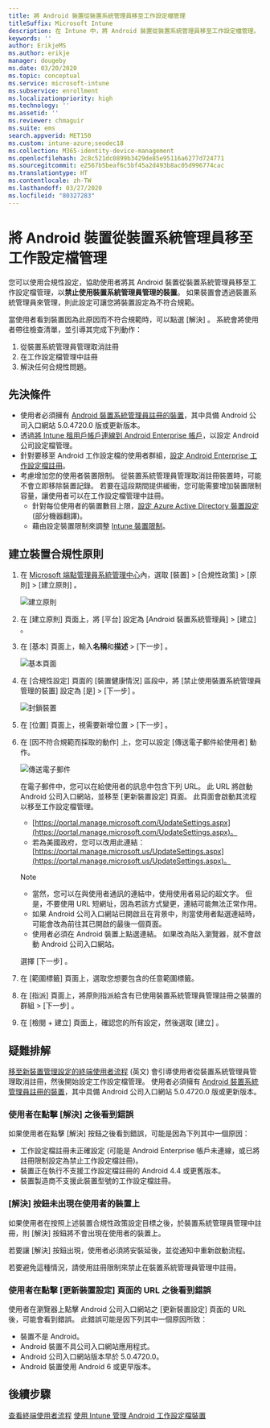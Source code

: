 ```yaml
---
title: 將 Android 裝置從裝置系統管理員移至工作設定檔管理
titleSuffix: Microsoft Intune
description: 在 Intune 中，將 Android 裝置從裝置系統管理員移至工作設定檔管理。
keywords: ''
author: ErikjeMS
ms.author: erikje
manager: dougeby
ms.date: 03/20/2020
ms.topic: conceptual
ms.service: microsoft-intune
ms.subservice: enrollment
ms.localizationpriority: high
ms.technology: ''
ms.assetid: ''
ms.reviewer: chmaguir
ms.suite: ems
search.appverid: MET150
ms.custom: intune-azure;seodec18
ms.collection: M365-identity-device-management
ms.openlocfilehash: 2c8c521dc0899b3429de85e95116a6277d724771
ms.sourcegitcommit: e2567b5beaf6c5bf45a2d493b8ac05d996774cac
ms.translationtype: HT
ms.contentlocale: zh-TW
ms.lasthandoff: 03/27/2020
ms.locfileid: "80327283"
---
```

# <a name="move-android-devices-from-device-administrator-to-work-profile-management"></a>將 Android 裝置從裝置系統管理員移至工作設定檔管理

您可以使用合規性設定，協助使用者將其 Android 裝置從裝置系統管理員移至工作設定檔管理，以**禁止使用裝置系統管理員管理的裝置**。 如果裝置會透過裝置系統管理員來管理，則此設定可讓您將裝置設定為不符合規範。 

當使用者看到裝置因為此原因而不符合規範時，可以點選 [解決]  。 系統會將使用者帶往檢查清單，並引導其完成下列動作：
1. 從裝置系統管理員管理取消註冊
2. 在工作設定檔管理中註冊
3. 解決任何合規性問題。 

## <a name="prerequisites"></a>先決條件

- 使用者必須擁有 [Android 裝置系統管理員註冊的裝置](android-enroll-device-administrator.md)，其中具備 Android 公司入口網站 5.0.4720.0 版或更新版本。
- 透過[將 Intune 租用戶帳戶連線到 Android Enterprise 帳戶](connect-intune-android-enterprise.md)，以設定 Android 公司設定檔管理。
- 針對要移至 Android 工作設定檔的使用者群組，[設定 Android Enterprise 工作設定檔註冊](android-work-profile-enroll.md)。
- 考慮增加您的使用者裝置限制。 從裝置系統管理員管理取消註冊裝置時，可能不會立即移除裝置記錄。 若要在這段期間提供緩衝，您可能需要增加裝置限制容量，讓使用者可以在工作設定檔管理中註冊。
  - 針對每位使用者的裝置數目上限，[設定 Azure Active Directory 裝置設定](https://docs.microsoft.com/azure/active-directory/devices/device-management-azure-portal#configure-device-settings) \(部分機器翻譯\)。
  - 藉由設定裝置限制來調整 [Intune 裝置限制](enrollment-restrictions-set.md#create-a-device-limit-restriction)。 

## <a name="create-device-compliance-policy"></a>建立裝置合規性原則

1. 在 [Microsoft 端點管理員系統管理中心](https://go.microsoft.com/fwlink/?linkid=2109431)內，選取 [裝置]   > [合規性政策]   > [原則]   > [建立原則]  。

    ![建立原則](./media/android-move-device-admin-work-profile/create-policy.png)

2. 在 [建立原則]  頁面上，將 [平台]  設定為 [Android 裝置系統管理員]   > [建立]  。
3. 在 [基本]  頁面上，輸入**名稱**和**描述** > [下一步]  。

    ![基本頁面](./media/android-move-device-admin-work-profile/basics.png)
    
4. 在 [合規性設定]  頁面的 [裝置健康情況]  區段中，將 [禁止使用裝置系統管理員管理的裝置]  設定為 [是]   > [下一步]  。

    ![封鎖裝置](./media/android-move-device-admin-work-profile/block-devices.png)

5. 在 [位置]  頁面上，視需要新增位置 > [下一步]  。
6. 在 [因不符合規範而採取的動作]  上，您可以設定 [傳送電子郵件給使用者]  動作。

    ![傳送電子郵件](./media/android-move-device-admin-work-profile/send-email.png)


    在電子郵件中，您可以在給使用者的訊息中包含下列 URL。 此 URL 將啟動 Android 公司入口網站，並移至 [更新裝置設定]  頁面。 此頁面會啟動其流程以移至工作設定檔管理。
    - [https://portal.manage.microsoft.com/UpdateSettings.aspx](https://portal.manage.microsoft.com/UpdateSettings.aspx)。
    - 若為美國政府，您可以改用此連結：[https://portal.manage.microsoft.us/UpdateSettings.aspx](https://portal.manage.microsoft.us/UpdateSettings.aspx)。
  
    > [!NOTE]
    > - 當然，您可以在與使用者通訊的連結中，使用使用者易記的超文字。 但是，不要使用 URL 短網址，因為若該方式變更，連結可能無法正常作用。
    > - 如果 Android 公司入口網站已開啟且在背景中，則當使用者點選連結時，可能會改為前往其已開啟的最後一個頁面。
    > - 使用者必須在 Android 裝置上點選連結。 如果改為貼入瀏覽器，就不會啟動 Android 公司入口網站。 

    選擇 [下一步]  。

7. 在 [範圍標籤]  頁面上，選取您想要包含的任意範圍標籤。
8. 在 [指派]  頁面上，將原則指派給含有已使用裝置系統管理員管理註冊之裝置的群組 > [下一步]  。
9. 在 [檢閱 + 建立]  頁面上，確認您的所有設定，然後選取 [建立]  。

## <a name="troubleshooting"></a>疑難排解

[移至新裝置管理設定的終端使用者流程](../user-help/move-to-new-device-management-setup.md) \(英文\) 會引導使用者從裝置系統管理員管理取消註冊，然後開始設定工作設定檔管理。 使用者必須擁有 [Android 裝置系統管理員註冊的裝置](android-enroll-device-administrator.md)，其中具備 Android 公司入口網站 5.0.4720.0 版或更新版本。

### <a name="user-sees-an-error-after-tapping-resolve"></a>使用者在點擊 [解決] 之後看到錯誤
如果使用者在點擊 [解決]  按鈕之後看到錯誤，可能是因為下列其中一個原因：
- 工作設定檔註冊未正確設定 (可能是 Android Enterprise 帳戶未連線，或已將註冊限制設定為禁止工作設定檔註冊)。
- 裝置正在執行不支援工作設定檔註冊的 Android 4.4 或更舊版本。 
- 裝置製造商不支援此裝置型號的工作設定檔註冊。

### <a name="resolve-button-doesnt-appear-on-the-users-device"></a>[解決] 按鈕未出現在使用者的裝置上
如果使用者在按照上述裝置合規性政策設定目標之後，於裝置系統管理員管理中註冊，則 [解決]  按鈕將不會出現在使用者的裝置上。

若要讓 [解決]  按鈕出現，使用者必須將安裝延後，並從通知中重新啟動流程。

若要避免這種情況，請使用註冊限制來禁止在裝置系統管理員管理中註冊。

### <a name="user-sees-an-error-after-tapping-url-to-update-device-settings-page"></a>使用者在點擊 [更新裝置設定] 頁面的 URL 之後看到錯誤
使用者在瀏覽器上點擊 Android 公司入口網站之 [更新裝置設定]  頁面的 URL 後，可能會看到錯誤。 此錯誤可能是因下列其中一個原因所致：
- 裝置不是 Android。
- Android 裝置不具公司入口網站應用程式。
- Android 公司入口網站版本早於 5.0.4720.0。
- Android 裝置使用 Android 6 或更早版本。 

## <a name="next-steps"></a>後續步驟
[查看終端使用者流程](../user-help/move-to-new-device-management-setup.md)
[使用 Intune 管理 Android 工作設定檔裝置](android-enterprise-overview.md)
